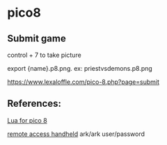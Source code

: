 # pico8


## Submit game

control + 7 to take picture

export {name}.p8.png. ex: priestvsdemons.p8.png

https://www.lexaloffle.com/pico-8.php?page=submit

## References:

[Lua for pico 8](https://pico-8.fandom.com/wiki/Lua)

[remote access handheld](http://192.168.0.118/files/pico-8/carts/) ark/ark user/password

